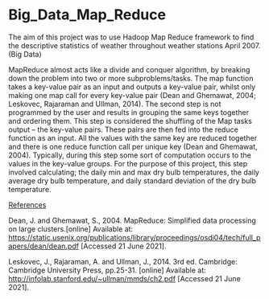 # Big_Data_Map_Reduce

The aim of this project was to use Hadoop Map Reduce framework to find the descriptive statistics of weather throughout weather stations April 2007. (Big Data)

MapReduce almost acts like a divide and conquer algorithm, by breaking down the problem into two or more subproblems/tasks. The map function takes a key-value pair as an input and outputs a key-value pair, whilst only making one map call for every key-value pair (Dean and Ghemawat, 2004; Leskovec, Rajaraman and Ullman, 2014). The second step is not programmed by the user and results in grouping the same keys together and ordering them. This step is considered the shuffling of the Map tasks output – the key-value pairs. These pairs are then fed into the reduce function as an input. All the values with the same key are reduced together and there is one reduce function call per unique key (Dean and Ghemawat, 2004). Typically, during this step some sort of computation occurs to the values in the key-value groups. For the purpose of this project, this step involved calculating; the daily min and max dry bulb temperatures, the daily average dry bulb temperature, and daily standard deviation of the dry bulb temperature. 


<u>References</u>

Dean, J. and Ghemawat, S., 2004. MapReduce: Simplified data processing on large clusters.[online] Available at: https://static.usenix.org/publications/library/proceedings/osdi04/tech/full_papers/dean/dean.pdf [Accessed 21 June 2021].

Leskovec, J., Rajaraman, A. and Ullman, J., 2014. 3rd ed. Cambridge: Cambridge University Press, pp.25-31. [online] Available at: http://infolab.stanford.edu/~ullman/mmds/ch2.pdf [Accessed 21 June 2021].

